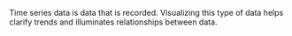 Time series data is data that is recorded. 
Visualizing this type of data helps clarify trends and illuminates relationships between data.
